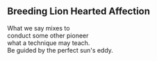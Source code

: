 Breeding Lion Hearted Affection
-------------------------------
What we say mixes to  
conduct some other pioneer  
what a technique may teach.  
Be guided by the perfect sun's eddy.  
